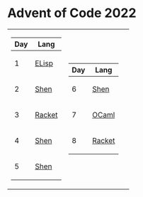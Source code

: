# Advent of Code 2022

<table>
<tr><td>

| Day | Lang                                                                                  |
| --- | ------------------------------------------------------------------------------------- |
| 1   | <p><a href="https://www.gnu.org/software/emacs/manual/html_node/eintr/">ELisp</a></p> |
| 2   | <p><a href="https://shenlanguage.org/index.html">Shen</a></p>                         |
| 3   | <p><a href="https://racket-lang.org/">Racket</a></p>                                  |
| 4   | <p><a href="https://shenlanguage.org/index.html">Shen</a></p>                         |
| 5   | <p><a href="https://shenlanguage.org/index.html">Shen</a></p>                         |

</td><td>

| Day | Lang                                                          |
| --- | ------------------------------------------------------------- |
| 6   | <p><a href="https://shenlanguage.org/index.html">Shen</a></p> |
| 7   | <p><a href="https://ocaml.org/">OCaml</a></p>                 |
| 8   | <p><a href="https://racket-lang.org/">Racket</a></p>          |

</td><td>

<!-- |   7 | <p><a href="https://julialang.org/">Julia</a></p> |  -->
<!-- |   8 | <p><a href="https://www.gnu.org/software/guile/">Guile</a></p> |  -->
<!-- |   9 | <p><a href="https://www.scala-lang.org/">Scala 3</a></p> |  -->
<!-- |  10 | <p><a href="https://www.gnu.org/software/guile/">Guile</a></p> |  -->

<!-- | Day | Lang    | -->
<!-- | --- | ------- | -->
<!-- |  11 | <p><a href="https://www.rust-lang.org/">Rust</a></p> |  -->
<!-- |  12 | <p><a href="https://www.haskell.org/">Haskell</a></p> | -->
<!-- |  13 | <p><a href="https://www.rust-lang.org/">Rust</a></p> |  -->
<!-- |  14 | <p><a href="https://ocaml.org/">OCaml</a></p> |  -->
<!-- |  15 | <p><a href="https://www.scala-lang.org/">Scala 3</a></p> |  -->

<!-- </td><td> -->

<!-- | Day | Lang    | -->
<!-- | --- | ------- | -->
<!-- |  16 | <p><a href="https://www.haskell.org/">Haskell</a></p> | -->
<!-- |  17 | <p><a href="https://julialang.org/">Julia</a></p> |  -->
<!-- |  18 | <p><a href="https://www.haskell.org/">Haskell</a></p> | -->
<!-- |  19 | <p><a href="https://www.scala-lang.org/">Scala 3</a></p> |  -->
<!-- |  20 | <p><a href="https://www.scala-lang.org/">Scala 3</a></p> |  -->

<!-- </td><td> -->

<!-- | Day | Lang    | -->
<!-- | --- | ------- | -->
<!-- |  21 | <p><a href="https://www.rust-lang.org/">Rust</a></p> |  -->
<!-- |  22 | <p><a href="https://ocaml.org/">OCaml</a></p> |  -->
<!-- |  23 | <p><a href="https://www.haskell.org/">Haskell</a></p> | -->
<!-- |  24 | <p><a href="https://www.scala-lang.org/">Scala 3</a></p> |  -->
<!-- |  25 | <p><a href="https://www.rust-lang.org/">Rust</a></p> |  -->

<!-- </td></tr> -->

</table>
